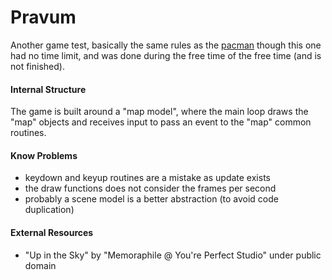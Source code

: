 # Pravum

Another game test, basically the same rules as the [pacman](https://github.com/eadwardus/pacman)
though this one had no time limit, and was done during the free time of the
free time (and is not finished).

#### Internal Structure
The game is built around a "map model", where the main loop draws the
"map" objects and receives input to pass an event to the "map" common routines.

#### Know Problems
* keydown and keyup routines are a mistake as update exists
* the draw functions does not consider the frames per second
* probably a scene model is a better abstraction (to avoid code duplication)

#### External Resources
* "Up in the Sky" by "Memoraphile @ You're Perfect Studio" under public domain
